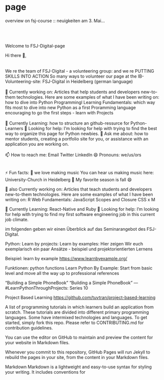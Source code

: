 # page
overview on fsj-course :: neuigkeiten am 3. Mai... 
<br><br><br><br>


Welcome to FSJ-Digital-page

Hi there 👋, <br><br>
<br>
We re the team of FSJ-Digital - a volunteering group: and we re PUTTING SKILLS INTO ACTION So many ways to volunteer
our page at the IB-Volunteering-site: FSJ-Digital in Heidelberg (german language)
<br><br>
🔭 Currently working on: Articles that help students and developers new-to-them technologies. Here are some examples of what I have been writing on:
           how to dive into Python Programmingl
           Learning Fundamentals: which way fits most to dive into new
           Python as a first Proramming language
           encouraging to go the first steps - learn with Projects
<br><br>
🌱 Currently Learning: how to structure an github-ressurce for Python-Learners
🤔 Looking for help: I’m looking for help with trying to find the best way to organize this page for Python newbies.
💬 Ask me about: how to mentor students, creating a portfolio site for you, or assistance with an application you are working on.
<br><br>
📫 How to reach me:
           Email
           Twitter
           LinkedIn
😄 Pronouns: we/us/ors<br><br><br>
⚡ Fun facts:
           :musical_note: we love making music You can hear us making music here: University-Church in Heidelberg
           :fallen_leaf: My favorite season is fall :smile:


🔭 also Currently working on: Articles that teach students and developers new-to-them technologies. Here are some examples of what I have been writing on:
           R
           Web Fundamentals: JavaScript Scopes and Closure
           CSS x
           M

🌱 Currently Learning: React-Native and Ruby
🤔 Looking for help: I’m looking for help with trying to find my first software engineering job in this current job climate.

im folgenden geben wir einen Überblick auf das Seminarangebot des FSJ-Digital.

Python:
Learn by projects:
Learn by examples:
Hier zeigen Wir euch exemplarisch ein paar Ansätze - beispiel und projektorientierten Lernens

Beispiel: learn by example https://www.learnbyexample.org/

Funktionen: python functions
Learn Python By Example: Start from basic level and move all the way up to professional references

“Building a Simple PhoneBook” “Building a Simple PhoneBook” — #LearnPythonThroughProjects: Series 10

Project Based Learning
https://github.com/tuvtran/project-based-learning

A list of programming tutorials in which learners build an application from scratch. These tutorials are divided into different primary programming languages. Some have intermixed technologies and languages. To get started, simply fork this repo. Please refer to CONTRIBUTING.md for contribution guidelines.

You can use the editor on GitHub to maintain and preview the content for your website in Markdown files.

Whenever you commit to this repository, GitHub Pages will run Jekyll to rebuild the pages in your site, from the content in your Markdown files.

Markdown
Markdown is a lightweight and easy-to-use syntax for styling your writing. It includes conventions for
